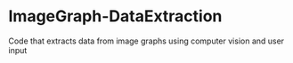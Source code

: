 # ImageGraph-DataExtraction
Code that extracts data from image graphs using computer vision and user input
